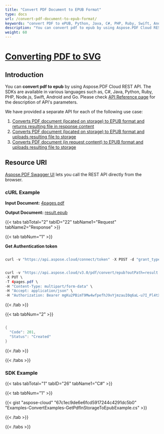 ```yaml
---
title: "Convert PDF Document to EPUB Format"
type: docs
url: /convert-pdf-document-to-epub-format/
keywords: "convert PDF to ePUB, Python, Java, C#, PHP, Ruby, Swift, Android, Go"
description: "You can convert pdf to epub by using Aspose.PDF Cloud REST API. The SDKs are available in various languages such as, C#, Java, Python, Ruby, PHP, Node.js, Swift, Android and Go. Please check API Reference page for the description of API&amp;apos;s parameters."
weight: 60
---
```



# <ins>**Converting PDF to SVG**

## **Introduction**
You can **convert pdf to epub** by using Aspose.PDF Cloud REST API. The SDKs are available in various languages such as, C#, Java, Python, Ruby, PHP, Node.js, Swift, Android and Go. Please check [API Reference page](https://apireference.aspose.cloud/pdf/#!/Convert/PutPdfInStorageToEpub) for the description of API's parameters.

We have provided a separate API for each of the following use case:

1. [Converts PDF document (located on storage) to EPUB format and returns resulting file in response content](https://apireference.aspose.cloud/pdf/#!/Convert/GetPdfInStorageToEpub)
1. [Converts PDF document (located on storage) to EPUB format and uploads resulting file to storage](https://apireference.aspose.cloud/pdf/#!/Convert/PutPdfInStorageToEpub)
1. [Converts PDF document (in request content) to EPUB format and uploads resulting file to storage](https://apireference.aspose.cloud/pdf/#!/Convert/PutPdfInRequestToEpub)
## **Resource URI**
[Aspose.PDF Swagger UI](https://apireference.aspose.cloud/pdf/#!/Convert/PutPdfInRequestToDoc) lets you call the REST API directly from the browser.
### **cURL Example**
**Input Document:** [4pages.pdf](/pdf/convert-pdf-document-to-epub-format/4pages.pdf)

**Output Document:** [result.epub](/pdf/convert-pdf-document-to-epub-format/result.epub)


{{< tabs tabTotal="2" tabID="22" tabName1="Request" tabName2="Response" >}}

{{< tab tabNum="1" >}}

**Get Authentication token**

```java

curl -v "https://api.aspose.cloud/connect/token" -X POST -d "grant_type=client_credentials&client_id=<APP_SID>&client_secret=<APP_KEY>" -H "Content-Type: application/x-www-form-urlencoded" -H "Accept: application/json"

```

```java

curl -v "https://api.aspose.cloud/v3.0/pdf/convert/epub?outPath=result.epub" \
-X PUT \
-T 4pages.pdf \
-H "Content-Type: multipart/form-data" \
-H "Accept: application/json" \
-H "Authorization: Bearer mgKu2PBimT9Mw4wfpefhJ9vYjmzauI0q6aL-u7I_Pl4tXMlOSOnyOyeBqcgI1318GsYM8JL7AZDGstr7oKxkixwMq24oZZiCNPcIe6w8P43vYDSRjjjpEfJzps-XLbzzTyUYEIJ2X2yi0UbsKpChDPdSq81PqDnjjhmpyuFqfOX1htNrnTZzpqc_IoIDkrb4h0DWPtFqjnfjaPgV9P5msTS807qSHUMzgwj7l_tM1LhJWBP5rOuy35DCC0W9Tlb-HgR3MpdqVC99uctz9dCi_uo5lnwueCzLkFYovioyBbOrxKIyiZN42Qc9nlFshho1PLnNMvy42eO9VZFAe3hk3rZQCnvQmUL828P8VYk0_hWFuUKWZDVvp4ch9B1ZZqdT4Ai_ND2aUHSnp49Voyd7BQIcddPI-M4Km2Yth6mryTlBTnY-"

```

{{< /tab >}}

{{< tab tabNum="2" >}}

```java

{
  "Code": 201,
  "Status": "Created"
}

```

{{< /tab >}}

{{< /tabs >}}
### **SDK Example**
{{< tabs tabTotal="1" tabID="26" tabName1="C#" >}}

{{< tab tabNum="1" >}}

{{< gist "aspose-cloud" "67c1ec9de6e6fcd5917244c4291dc5b0" "Examples-ConvertExamples-GetPdfInStorageToEpubExample.cs" >}}

{{< /tab >}}

{{< /tabs >}}
